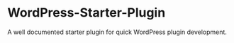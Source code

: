 # WordPress-Starter-Plugin
A well documented starter plugin for quick WordPress plugin development. 
